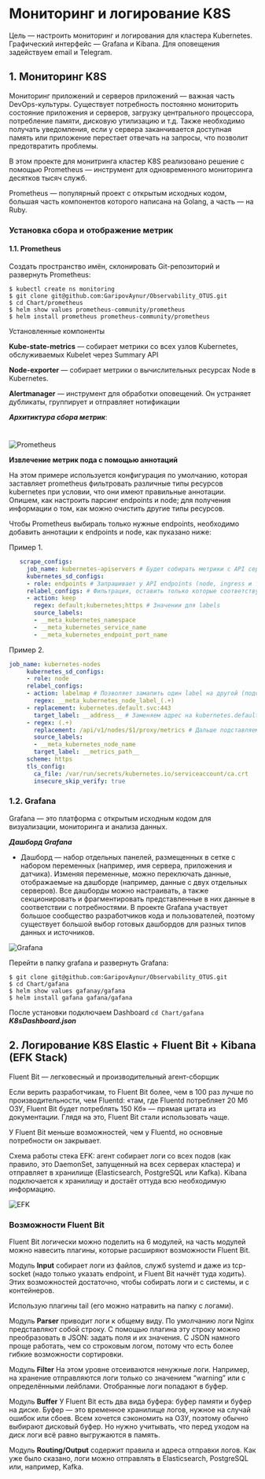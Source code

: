 # Мониторинг и логирование K8S
Цель — настроить мониторинг и логирования для кластера Kubernetes. Графический интерфейс — Grafana и Kibana. Для оповещения задействуем email и Telegram.

## 1. Мониторинг K8S 

Мониторинг приложений и серверов приложений — важная часть DevOps-культуры. Существует потребность постоянно мониторить состояние приложения и серверов, загрузку центрального процессора, потребление памяти, дисковую утилизацию и т.д. Также необходимо получать уведомления, если у сервера заканчивается доступная память или приложение перестает отвечать на запросы, что позволит предотвратить проблемы.

В этом проекте для монитринга кластер K8S реализовано решение с помощью Prometheus — инструмент для одновременного мониторинга десятков тысяч служб.

Prometheus — популярный проект с открытым исходных кодом, большая часть компонентов которого написана на Golang, а часть — на Ruby. 

### Установка сбора и отображение метрик

#### 1.1. Prometheus

Создать пространство имён, склонировать Git-репозиторий и развернуть Prometheus:

```
$ kubectl create ns monitoring
$ git clone git@github.com:GaripovAynur/Observability_OTUS.git
$ cd Chart/prometheus
$ helm show values prometheus-community/prometheus
$ helm install prometheus prometheus-community/prometheus
```
Установленные компоненты

**Kube-state-metrics** — собирает метрики со всех узлов Kubernetes, обслуживаемых Kubelet через Summary API

**Node-exporter** — собирает метрики о вычислительных ресурсах Node в Kubernetes.

**Alertmanager** — инструмент для обработки оповещений. Он устраняет дубликаты, группирует и отправляет нотификации

*****Архитиктура сбора метрик*****:
#
![Prometheus](https://phoenixnap.com/kb/wp-content/uploads/2021/04/example-prometheus-server-elements-inner-workings.png)

**Извлечение метрик пода с помощью аннотаций**

На этом примере используется конфигурация по умолчанию, которая заставляет prometheus фильтровать различные типы ресурсов kubernetes при условии, что они имеют правильные аннотации. Опишем, как настроить парсинг endpoints и node; для получения информации о том, как можно очистить другие типы ресурсов.

Чтобы Prometheus выбираль только нужные endpoints, необходимо добавить аннотации к endpoints и node, как пуказано ниже:

Пример 1.

```yaml
   scrape_configs:
     job_name: kubernetes-apiservers # Будет собирать метрики с API серверов
     kubernetes_sd_configs:
     - role: endpoints # Запрашивает у API endpoints (node, ingress и т.д.)
     relabel_configs: # Фильтрация, оставить только которые соответствуют API серверам
     - action: keep
       regex: default;kubernetes;https # Значении для labels
       source_labels:
       - __meta_kubernetes_namespace
       - __meta_kubernetes_service_name
       - __meta_kubernetes_endpoint_port_name
```
Пример 2.
```yaml
job_name: kubernetes-nodes
     kubernetes_sd_configs:
     - role: node
     relabel_configs:
     - action: labelmap # Позволяет замапить один label на другой (подставить какие то значении как пример). Мы собираем все node
       regex: __meta_kubernetes_node_label_(.+)
     - replacement: kubernetes.default.svc:443
       target_label: __address__ # Заменяем адрес на kubernetes.default.svc:443 (Адрес API сервера), чтобы за метриками нодов ходил на API сервер
     - regex: (.+)
       replacement: /api/v1/nodes/$1/proxy/metrics # Дальше подставляем kubernetes.default.svc:443/api/v1/nodes/$1/proxy/metrics в конечном итоге получаем метрики для __address__=”172.16.16.7:10250” - просто так пойти не можем, по этому нужна авторизация
       source_labels:
       - __meta_kubernetes_node_name
       target_label: __metrics_path__
     scheme: https
     tls_config:
       ca_file: /var/run/secrets/kubernetes.io/serviceaccount/ca.crt
       insecure_skip_verify: true

```

### 1.2. Grafana
Grafana — это платформа с открытым исходным кодом для визуализации, мониторинга и анализа данных.

***Дашборд Grafana***

+ Дашборд — набор отдельных панелей, размещенных в сетке с набором переменных (например, имя сервера, приложения и датчика). Изменяя переменные, можно переключать данные, отображаемые на дашборде (например, данные с двух отдельных серверов). Все дашборды можно настраивать, а также секционировать и фрагментировать представленные в них данные в соответствии с потребностями. В проекте Grafana участвует большое сообщество разработчиков кода и пользователей, поэтому существует большой выбор готовых дашбордов для разных типов данных и источников.

![Grafana](https://raw.githubusercontent.com/srinisbook/images/master/Prometheus-grafana.png)


Перейти в папку grafana и развернуть Grafana:

```
$ git clone git@github.com:GaripovAynur/Observability_OTUS.git
$ cd Chart/gafana
$ helm show values gafanay/gafana
$ helm install gafana gafana/gafana
```
После установки подключаем Dashboard 
``` cd Chart/gafana ```
***K8sDashboard.json***


## 2. Логирование K8S Elastic + Fluent Bit + Kibana (EFK Stack)

Fluent Bit —  легковесный и производительный агент-сборщик

Если верить разработчикам, то Fluent Bit более, чем в 100 раз лучше по производительности, чем Fluentd: «там, где Fluentd потребляет 20 Мб ОЗУ, Fluent Bit будет потреблять 150 Кб» — прямая цитата из документации. Глядя на это, Fluent Bit стали использовать чаще.


У Fluent Bit меньше возможностей, чем у Fluentd, но основные потребности он закрывает.

Схема работы стека EFK: агент собирает логи со всех подов (как правило, это DaemonSet, запущенный на всех серверах кластера) и отправляет в хранилище (Elasticsearch, PostgreSQL или Kafka). Kibana подключается к хранилищу и достаёт оттуда всю необходимую информацию.

![EFK](https://miro.medium.com/max/1400/1*laK4tNtVOTntZKcSK5ITXg.png)


### Возможности Fluent Bit

Fluent Bit логически можно поделить на 6 модулей, на часть модулей можно навесить плагины, которые расширяют возможности Fluent Bit.

Модуль **Input** собирает логи из файлов, служб systemd и даже из tcp-socket (надо только указать endpoint, и Fluent Bit начнёт туда ходить). Этих возможностей достаточно, чтобы собирать логи и с системы, и с контейнеров.

 Использую плагины tail (его можно натравить на папку с логами).


Модуль **Parser** приводит логи к общему виду. По умолчанию логи Nginx представляют собой строку. С помощью плагина эту строку можно преобразовать в JSON: задать поля и их значения. С JSON намного проще работать, чем со строковым логом, потому что есть более гибкие возможности сортировки.


Модуль **Filter** На этом уровне отсеиваются ненужные логи. Например, на хранение отправляются логи только со значением “warning” или с определёнными лейблами. Отобранные логи попадают в буфер.


Модуль **Buffer** У Fluent Bit есть два вида буфера: буфер памяти и буфер на диске. Буфер — это временное хранилище логов, нужное на случай ошибок или сбоев. Всем хочется сэкономить на ОЗУ, поэтому обычно выбирают дисковый буфер. Но нужно учитывать, что перед уходом на диск логи всё равно выгружаются в память.


Модуль **Routing/Output** содержит правила и адреса отправки логов. Как уже было сказано, логи можно отправлять в Elasticsearch, PostgreSQL или, например, Kafka.





